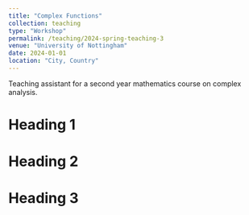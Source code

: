 ```yaml
---
title: "Complex Functions"
collection: teaching
type: "Workshop"
permalink: /teaching/2024-spring-teaching-3
venue: "University of Nottingham"
date: 2024-01-01
location: "City, Country"
---
```


Teaching assistant for a second year mathematics course on complex analysis.

Heading 1
======

Heading 2
======

Heading 3
======
